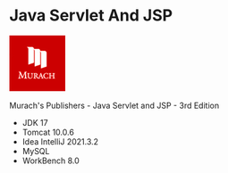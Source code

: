 # Java Servlet And JSP
![alt text](intellij/ex_starts/ch04_ex1_survey/src/main/webapp/images/murachlogo.jpg)

Murach's Publishers - Java Servlet and JSP - 3rd Edition 
    
- JDK 17
- Tomcat 10.0.6 
- Idea IntelliJ 2021.3.2
- MySQL
- WorkBench 8.0

